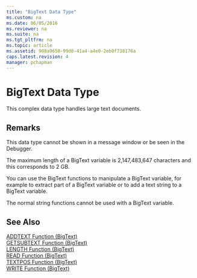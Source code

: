 ```yaml
---
title: "BigText Data Type"
ms.custom: na
ms.date: 06/05/2016
ms.reviewer: na
ms.suite: na
ms.tgt_pltfrm: na
ms.topic: article
ms.assetid: 908a9650-99d8-41a4-a4e0-2eb0f718176a
caps.latest.revision: 4
manager: pchapman
---
```

# BigText Data Type
This complex data type handles large text documents.  
  
## Remarks  
 This data type cannot be shown in a message window or be seen in the Debugger.  
  
 The maximum length of a BigText variable is 2,147,483,647 characters and this corresponds to 2 GB.  
  
 You can use the BigText functions to manipulate a BigText variable, for example to extract part of a BigText variable or to add a text string to a BigText variable.  
  
 The normal string functions cannot be used with a BigText variable.  
  
## See Also  
 [ADDTEXT Function \(BigText\)](../dynamics-nav/ADDTEXT-Function--BigText-.md)   
 [GETSUBTEXT Function \(BigText\)](../dynamics-nav/GETSUBTEXT-Function--BigText-.md)   
 [LENGTH Function \(BigText\)](../dynamics-nav/LENGTH-Function--BigText-.md)   
 [READ Function \(BigText\)](../dynamics-nav/READ-Function--BigText-.md)   
 [TEXTPOS Function \(BigText\)](../dynamics-nav/TEXTPOS-Function--BigText-.md)   
 [WRITE Function \(BigText\)](../dynamics-nav/WRITE-Function--BigText-.md)